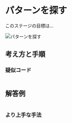 # パターンを探す

このステージの目標は...

![パターンを探す]()




## 考え方と手順

### 疑似コード

```
```

## 解答例

```swift
```

### より上手な手法

```swift
```